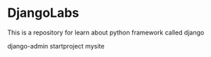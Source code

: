 # DjangoLabs
This is a repository for learn about python framework called django


django-admin startproject mysite